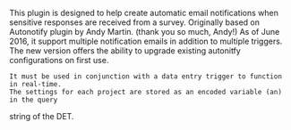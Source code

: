   This plugin is designed to help create automatic email notifications when sensitive
	responses are received from a survey.
  Originally based on Autonotify plugin by Andy Martin. (thank you so much, Andy!)
  As of June 2016, it support multiple notification emails in addition to multiple 
  triggers.  The new version offers the ability to upgrade existing autonitfy 
  configurations on first use.
	
	It must be used in conjunction with a data entry trigger to function in real-time.
	The settings for each project are stored as an encoded variable (an) in the query 
  string of the DET.
